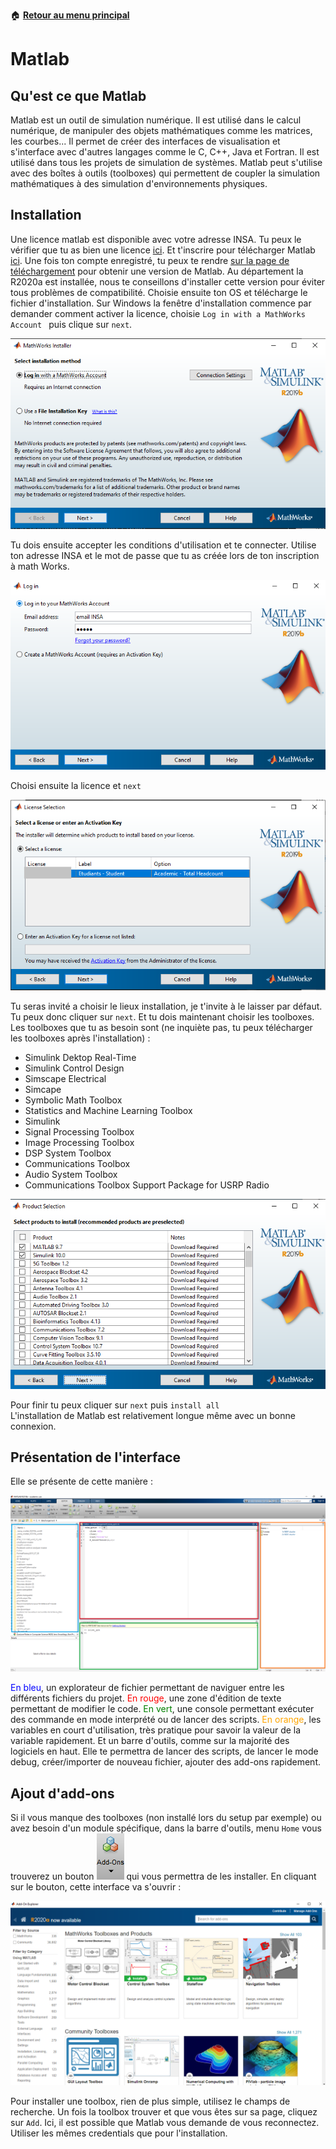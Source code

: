 :house: [**Retour au menu principal**](/TChelp)

# Matlab

## Qu'est ce que Matlab
Matlab est un outil de simulation numérique. Il est utilisé dans le calcul numérique, de manipuler des objets mathématiques comme les matrices, les courbes... Il permet de créer des interfaces de visualisation et s'interface avec d'autres langages comme le C, C++, Java et Fortran.
Il est utilisé dans tous les projets de simulation de systèmes.
Matlab peut s'utilise avec des boîtes à outils (toolboxes) qui permettent de coupler la simulation mathématiques à des simulation d'environnements physiques.


## Installation

Une licence matlab est disponible avec votre adresse INSA. Tu peux le vérifier que tu as bien une licence [ici](https://fr.mathworks.com/academia/tah-support-program/eligibility.html). Et t'inscrire pour télécharger Matlab [ici](https://fr.mathworks.com/mwaccount/register?uri=https%3A%2F%2Ffr.mathworks.com%2Fproducts%2Fget-matlab.html%3Fs_tid%3Dgn_getml). Une fois ton compte enregistré, tu peux te rendre [sur la page de téléchargement](https://fr.mathworks.com/downloads/web_downloads/select_release) pour obtenir une version de Matlab. Au département la R2020a est installée, nous te conseillons d'installer cette version pour éviter tous problèmes de compatibilité. Choisie ensuite ton OS et télécharge le fichier d'installation.
Sur Windows la fenêtre d'installation commence par demander comment activer la licence, choisie `Log in with a MathWorks Account ` puis clique sur `next`.

![](img/LoginChoice.png)

Tu dois ensuite accepter les conditions d'utilisation et te connecter. Utilise ton adresse INSA et le mot de passe que tu as créée lors de ton inscription à math Works.

![](img/Login.png)

Choisi ensuite la licence et `next`

![](img/LicenseChoice.png)

Tu seras invité a choisir le lieux installation, je t'invite à le laisser par défaut. Tu peux donc cliquer sur `next`. Et tu dois maintenant choisir les toolboxes. Les toolboxes que tu as besoin sont (ne inquiète pas, tu peux télécharger les toolboxes après l'installation) :
- Simulink Dektop Real-Time
- Simulink Control Design 
- Simscape Electrical
- Simcape
- Symbolic Math Toolbox
- Statistics and Machine Learning Toolbox
- Simulink
- Signal Processing Toolbox
- Image Processing Toolbox
- DSP System Toolbox
- Communications Toolbox
- Audio System Toolbox 
- Communications Toolbox Support Package for USRP Radio

![](img/ToolboxesChoice.png)

Pour finir tu peux cliquer sur `next` puis `install all`  
L'installation de Matlab est relativement longue même avec un bonne connexion.

## Présentation de l'interface

Elle se présente de cette manière : 

![](img/Interface.png)

<span style="color:blue">En bleu</span>, un explorateur de fichier permettant de naviguer entre les différents fichiers du projet.
<span style="color:red">En rouge</span>, une zone d'édition de texte permettant de modifier le code.
<span style="color:green">En vert</span>, une console permettant exécuter des commande en mode interprété ou de lancer des scripts. 
<span style="color:orange">En orange</span>, les variables en court d'utilisation, très pratique pour savoir la valeur de la variable rapidement.
Et un barre d'outils, comme sur la majorité des logiciels en haut. Elle te permettra de lancer des scripts, de lancer le mode debug, créer/importer de nouveau fichier, ajouter des add-ons rapidement.

## Ajout d'add-ons 

Si il vous manque des toolboxes (non installé lors du setup par exemple) ou avez besoin d'un module spécifique, dans la barre d'outils, menu `Home` vous trouverez un bouton ![](img/add-onsButton.png) qui vous permettra de les installer.
En cliquant sur le bouton, cette interface va s'ouvrir : 

![](img/add-onsInt.png)

Pour installer une toolbox, rien de plus simple, utilisez le champs de recherche. Un fois la toolbox trouver et que vous êtes sur sa page, cliquez sur `Add`. Ici, il est possible que Matlab vous demande de vous reconnectez. Utiliser les mêmes credentials que pour l'installation.